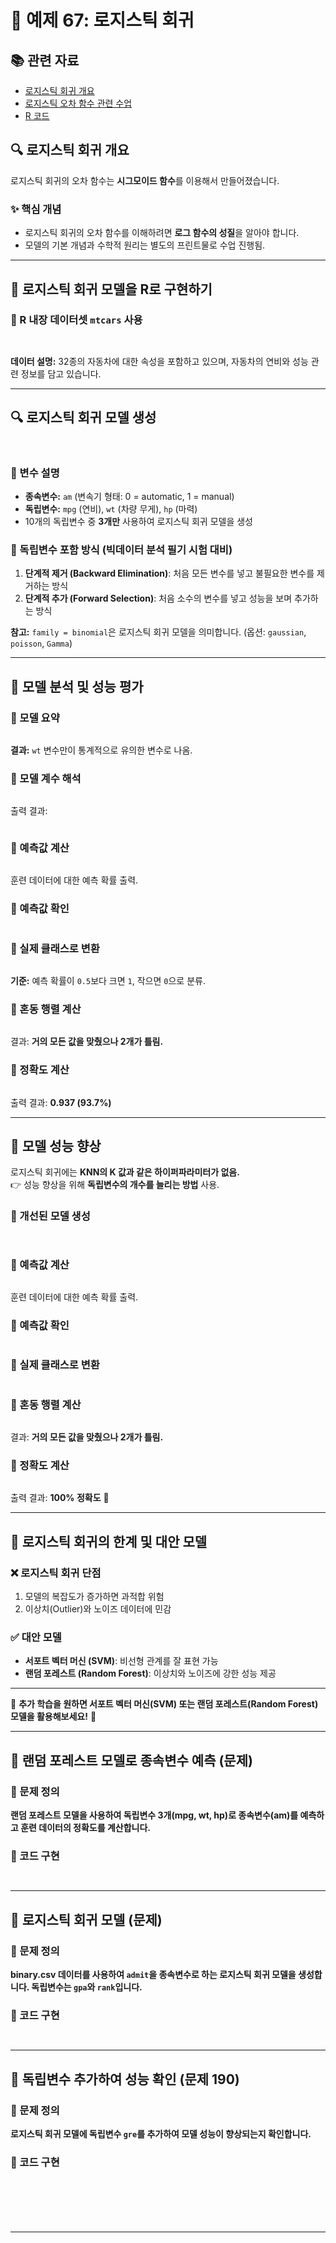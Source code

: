 # 📌 예제 67: 로지스틱 회귀 

## 📚 관련 자료
- [로지스틱 회귀 개요](https://cafe.daum.net/oracleoracle/Sotv/707)
- [로지스틱 오차 함수 관련 수업](https://cafe.daum.net/oracleoracle/Sotv/709)
- [R 코드](https://cafe.daum.net/oracleoracle/Sotv/708)

## 🔍 로지스틱 회귀 개요
로지스틱 회귀의 오차 함수는 **시그모이드 함수**를 이용해서 만들어졌습니다.

### ✨ 핵심 개념
- 로지스틱 회귀의 오차 함수를 이해하려면 **로그 함수의 성질**을 알아야 합니다.
- 모델의 기본 개념과 수학적 원리는 별도의 프린트물로 수업 진행됨.

---

## 📌 로지스틱 회귀 모델을 R로 구현하기

### 📌 R 내장 데이터셋 `mtcars` 사용
```r



```
**데이터 설명:** 32종의 자동차에 대한 속성을 포함하고 있으며, 자동차의 연비와 성능 관련 정보를 담고 있습니다.

---

## 🔍 로지스틱 회귀 모델 생성
```r



```
### 📌 변수 설명
- **종속변수:** `am` (변속기 형태: 0 = automatic, 1 = manual)
- **독립변수:** `mpg` (연비), `wt` (차량 무게), `hp` (마력)
- 10개의 독립변수 중 **3개만** 사용하여 로지스틱 회귀 모델을 생성

### 📌 독립변수 포함 방식 (빅데이터 분석 필기 시험 대비)
1. **단계적 제거 (Backward Elimination)**: 처음 모든 변수를 넣고 불필요한 변수를 제거하는 방식
2. **단계적 추가 (Forward Selection)**: 처음 소수의 변수를 넣고 성능을 보며 추가하는 방식

**참고:** `family = binomial`은 로지스틱 회귀 모델을 의미합니다. (옵션: `gaussian`, `poisson`, `Gamma`)

---

## 📌 모델 분석 및 성능 평가

### 📌 모델 요약
```r


```
**결과:** `wt` 변수만이 통계적으로 유의한 변수로 나옴.

### 📌 모델 계수 해석
```r


```
출력 결과:
```r


```


### 📌 예측값 계산
```r


```
훈련 데이터에 대한 예측 확률 출력.

### 📌 예측값 확인
```r


```

### 📌 실제 클래스로 변환
```r


```
**기준:** 예측 확률이 `0.5`보다 크면 `1`, 작으면 `0`으로 분류.

### 📌 혼동 행렬 계산
```r


```
결과: **거의 모든 값을 맞췄으나 2개가 틀림.**

### 📌 정확도 계산
```r


```
출력 결과: **0.937 (93.7%)**

---

## 📌 모델 성능 향상
로지스틱 회귀에는 **KNN의 K 값과 같은 하이퍼파라미터가 없음.**  
👉 성능 향상을 위해 **독립변수의 개수를 늘리는 방법** 사용.

### 📌 개선된 모델 생성
```r



```

### 📌 예측값 계산
```r


```
훈련 데이터에 대한 예측 확률 출력.

### 📌 예측값 확인
```r


```

### 📌 실제 클래스로 변환
```r


```

### 📌 혼동 행렬 계산
```r


```
결과: **거의 모든 값을 맞췄으나 2개가 틀림.**

### 📌 정확도 계산
```r


```
출력 결과: **100% 정확도** 🎯

---

## 📌 로지스틱 회귀의 한계 및 대안 모델
### ❌ 로지스틱 회귀 단점
1. 모델의 복잡도가 증가하면 과적합 위험
2. 이상치(Outlier)와 노이즈 데이터에 민감

### ✅ 대안 모델
- **서포트 벡터 머신 (SVM)**: 비선형 관계를 잘 표현 가능
- **랜덤 포레스트 (Random Forest)**: 이상치와 노이즈에 강한 성능 제공

---

📌 **추가 학습을 원하면 서포트 벡터 머신(SVM) 또는 랜덤 포레스트(Random Forest) 모델을 활용해보세요!** 🚀   

---

## 📌 랜덤 포레스트 모델로 종속변수 예측 (문제)

### 📌 문제 정의
**랜덤 포레스트 모델을 사용하여 독립변수 3개(mpg, wt, hp)로 종속변수(am)를 예측하고 훈련 데이터의 정확도를 계산합니다.**

### 📌 코드 구현
```r



```

---

## 📌 로지스틱 회귀 모델 (문제)

### 📌 문제 정의
**binary.csv 데이터를 사용하여 `admit`을 종속변수로 하는 로지스틱 회귀 모델을 생성합니다. 독립변수는 `gpa`와 `rank`입니다.**

### 📌 코드 구현
```r



```

---

## 📌 독립변수 추가하여 성능 확인 (문제 190)

### 📌 문제 정의
**로지스틱 회귀 모델에 독립변수 `gre`를 추가하여 모델 성능이 향상되는지 확인합니다.**

### 📌 코드 구현
```r







```

---



